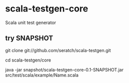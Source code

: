# scala-testgen-core

Scala unit test generator

## try SNAPSHOT

   git clone git://github.com/seratch/scala-testgen.git

   cd scala-testgen/core

   java -jar snapshot/scala-testgen-core-0.1-SNAPSHOT.jar src/test/scala/example/Name.scala
